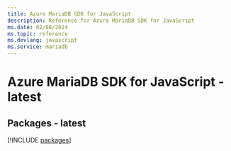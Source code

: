 ```yaml
---
title: Azure MariaDB SDK for JavaScript
description: Reference for Azure MariaDB SDK for JavaScript
ms.date: 02/08/2024
ms.topic: reference
ms.devlang: javascript
ms.service: mariadb
---
```

# Azure MariaDB SDK for JavaScript - latest
## Packages - latest
[!INCLUDE [packages](mariadb-index.md)]